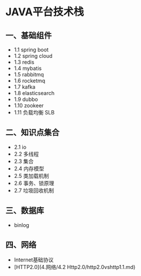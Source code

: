# JAVA平台技术栈

## 一、基础组件
* 1.1 spring boot
* 1.2 spring cloud
* 1.3 redis
* 1.4 mybatis
* 1.5 rabbitmq
* 1.6 rocketmq
* 1.7 kafka
* 1.8 elasticsearch
* 1.9 dubbo
* 1.10 zookeer
* 1.11 负载均衡 SLB


## 二、知识点集合
* 2.1 io
* 2.2 多线程
* 2.3 集合
* 2.4 内存模型
* 2.5 类加载机制
* 2.6 事务、锁原理
* 2.7 垃圾回收机制


## 三、数据库
* binlog

## 四、网络
* Internet基础协议
* [HTTP2.0](4.网络/4.2 Http2.0/http2.0vshttp1.1.md)
